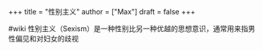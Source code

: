 +++
title = "性别主义"
author = ["Max"]
draft = false
+++

\#wiki
性别主义（Sexism）是一种性别比另一种优越的思想意识，通常用来指男性偏见和对妇女的歧视
